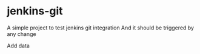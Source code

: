 # jenkins-git

A simple project to test jenkins git integration
And it should be triggered by any change

Add data
